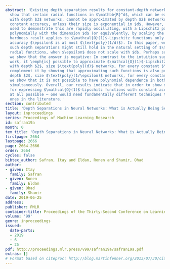 ```yaml
---
abstract: 'Existing depth separation results for constant-depth networks essentially
  show that certain radial functions in $\mathbb{R}^d$, which can be easily approximated
  with depth $3$ networks, cannot be approximated by depth $2$ networks, even up to
  constant accuracy, unless their size is exponential in $d$. However, the functions
  used to demonstrate this are rapidly oscillating, with a Lipschitz parameter scaling
  polynomially with the dimension $d$ (or equivalently, by scaling the function, the
  hardness result applies to $\mathcal{O}(1)$-Lipschitz functions only when the target
  accuracy $\epsilon$ is at most $\text{poly}(1/d)$). In this paper, we study whether
  such depth separations might still hold in the natural setting of $\mathcal{O}(1)$-Lipschitz
  radial functions, when $\epsilon$ does not scale with $d$. Perhaps surprisingly,
  we show that the answer is negative: In contrast to the intuition suggested by previous
  work, it \emph{is} possible to approximate $\mathcal{O}(1)$-Lipschitz radial functions
  with depth $2$, size $\text{poly}(d)$ networks, for every constant $\epsilon$. We
  complement it by showing that approximating such functions is also possible with
  depth $2$, size $\text{poly}(1/\epsilon)$ networks, for every constant $d$. Finally,
  we show that it is not possible to have polynomial dependence in both $d,1/\epsilon$
  simultaneously. Overall, our results indicate that in order to show depth separations
  for expressing $\mathcal{O}(1)$-Lipschitz functions with constant accuracy – if
  at all possible – one would need fundamentally different techniques than existing
  ones in the literature.'
section: contributed
title: 'Depth Separations in Neural Networks: What is Actually Being Separated?'
layout: inproceedings
series: Proceedings of Machine Learning Research
id: safran19a
month: 0
tex_title: 'Depth Separations in Neural Networks: What is Actually Being Separated?'
firstpage: 2664
lastpage: 2666
page: 2664-2666
order: 2664
cycles: false
bibtex_author: Safran, Itay and Eldan, Ronen and Shamir, Ohad
author:
- given: Itay
  family: Safran
- given: Ronen
  family: Eldan
- given: Ohad
  family: Shamir
date: 2019-06-25
address: 
publisher: PMLR
container-title: Proceedings of the Thirty-Second Conference on Learning Theory
volume: '99'
genre: inproceedings
issued:
  date-parts:
  - 2019
  - 6
  - 25
pdf: http://proceedings.mlr.press/v99/safran19a/safran19a.pdf
extras: []
# Format based on citeproc: http://blog.martinfenner.org/2013/07/30/citeproc-yaml-for-bibliographies/
---
```

